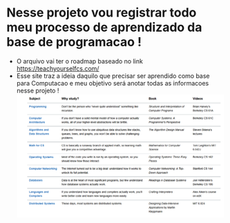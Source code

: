 # Nesse projeto vou registrar todo meu processo de aprendizado da base de programacao !
- O arquivo vai ter o roadmap baseado no link https://teachyourselfcs.com/
- Esse site traz a ideia daquilo que precisar ser aprendido como base para Computacao e meu objetivo será anotar todas as informacoes nesse projeto !
![Conteúdo aprendido !](image.png)